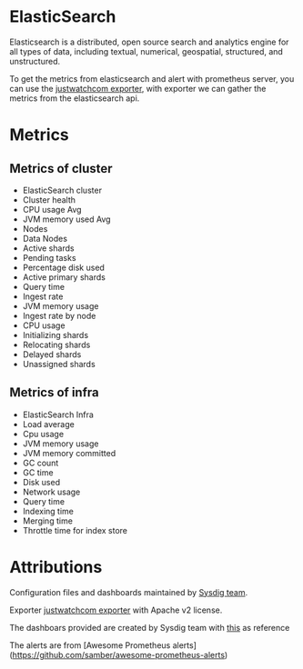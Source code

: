 # ElasticSearch
Elasticsearch is a distributed, open source search and analytics engine for all types of data, including textual, numerical, geospatial, structured,
and unstructured.

To get the metrics from elasticsearch and alert with prometheus server, you can use the [justwatchcom exporter](https://github.com/justwatchcom/elasticsearch_exporter),
with exporter we can gather the metrics from the elasticsearch api.

# Metrics
## Metrics of cluster
* ElasticSearch cluster
* Cluster health
* CPU usage Avg
* JVM memory used Avg
* Nodes
* Data Nodes
* Active shards
* Pending tasks
* Percentage disk used
* Active primary shards
* Query time
* Ingest rate
* JVM memory usage
* Ingest rate by node
* CPU usage
* Initializing shards
* Relocating shards
* Delayed shards
* Unassigned shards

## Metrics of infra
* ElasticSearch Infra
* Load average
* Cpu usage
* JVM memory usage
* JVM memory committed
* GC count
* GC time
* Disk used
* Network usage
* Query time
* Indexing time
* Merging time
* Throttle time for index store

# Attributions
Configuration files and dashboards maintained by [Sysdig team](https://sysdig.com/).

Exporter [justwatchcom exporter](https://github.com/justwatchcom/elasticsearch_exporter) with Apache v2 license.

The dashboars provided are created by Sysdig team with [this](https://grafana.com/grafana/dashboards/6483) as reference

The alerts are from [Awesome Prometheus alerts] (https://github.com/samber/awesome-prometheus-alerts)